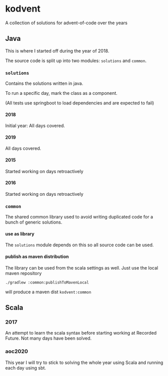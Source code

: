 # kodvent
A collection of solutions for advent-of-code over the years

## Java
This is where I started off during the year of 2018.

The source code is split up into two modules: `solutions` and `common`. 

### `solutions`
Contains the solutions written in java.

To run a specific day, mark the class as a component.

(All tests use springboot to load dependencies and are expected to fail)
#### 2018
Initial year: All days covered.
#### 2019
All days covered.

#### 2015
Started working on days retroactively
#### 2016
Started working on days retroactively

### `common`
The shared common library used to avoid writing duplicated code for a bunch of generic solutions.

#### use as library
The `solutions` module depends on this so all source code can be used.


#### publish as maven distribution
The library can be used from the scala settings as well. Just use the local maven repository
```
./gradlew :common:publishToMavenLocal
```
will produce a maven dist `kodvent:common`

## Scala

### 2017
An attempt to learn the scala syntax before starting working at Recorded Future.
Not many days have been solved.

### aoc2020
This year I will try to stick to solving the whole year using Scala and running each day using sbt.
